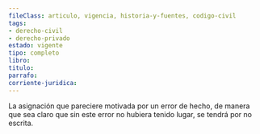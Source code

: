 ```yaml
---
fileClass: articulo, vigencia, historia-y-fuentes, codigo-civil
tags:
- derecho-civil
- derecho-privado
estado: vigente
tipo: completo
libro:
titulo:
parrafo:
corriente-juridica:
---
```

La asignación que pareciere motivada por un error de hecho, de manera que sea claro que sin este error no hubiera tenido lugar, se tendrá por no escrita.